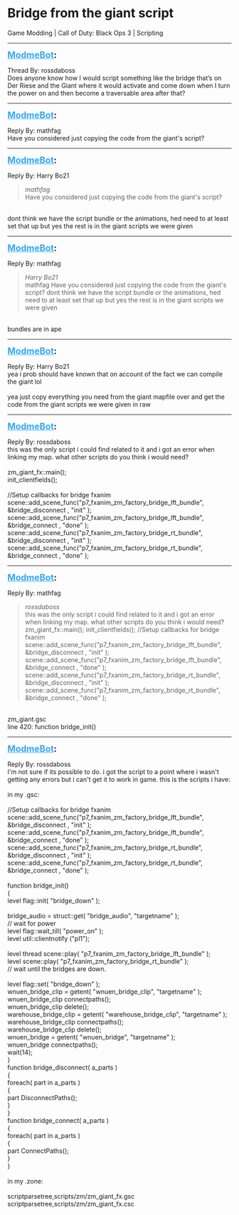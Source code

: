# Bridge from the giant script
Game Modding | Call of Duty: Black Ops 3 | Scripting

---
<strong style="font-size: 1.4em;"><span style="text-decoration: underline;text-decoration-color: #34a7f9;"><span style="color:#34a7f9;">ModmeBot</span></span>:</strong>

<p>Thread By: rossdaboss<br />Does anyone know how I would script something like the bridge that’s on Der Riese and the Giant where it would activate and come down when I turn the power on and then become a traversable area after that?</p>

---
<strong style="font-size: 1.4em;"><span style="text-decoration: underline;text-decoration-color: #34a7f9;"><span style="color:#34a7f9;">ModmeBot</span></span>:</strong>

<p>Reply By: mathfag<br />Have you considered just copying the code from the giant&#39;s script?</p>

---
<strong style="font-size: 1.4em;"><span style="text-decoration: underline;text-decoration-color: #34a7f9;"><span style="color:#34a7f9;">ModmeBot</span></span>:</strong>

<p>Reply By: Harry Bo21<br /><blockquote><em>mathfag</em><br />Have you considered just copying the code from the giant&#39;s script?</blockquote><br /> dont think we have the script bundle or the animations, hed need to at least set that up but yes the rest is in the giant scripts we were given</p>

---
<strong style="font-size: 1.4em;"><span style="text-decoration: underline;text-decoration-color: #34a7f9;"><span style="color:#34a7f9;">ModmeBot</span></span>:</strong>

<p>Reply By: mathfag<br /><blockquote><em>Harry Bo21</em><br />mathfag Have you considered just copying the code from the giant&#39;s script?  dont think we have the script bundle or the animations, hed need to at least set that up but yes the rest is in the giant scripts we were given</blockquote><br /> bundles are in ape</p>

---
<strong style="font-size: 1.4em;"><span style="text-decoration: underline;text-decoration-color: #34a7f9;"><span style="color:#34a7f9;">ModmeBot</span></span>:</strong>

<p>Reply By: Harry Bo21<br />yea i prob should have known that on account of the fact we can compile the giant lol<br /><br />yea just copy everything you need from the giant mapfile over and get the code from the giant scripts we were given in raw</p>

---
<strong style="font-size: 1.4em;"><span style="text-decoration: underline;text-decoration-color: #34a7f9;"><span style="color:#34a7f9;">ModmeBot</span></span>:</strong>

<p>Reply By: rossdaboss<br />this was the only script i could find related to it and i got an error when linking my map. what other scripts do you think i would need?<br /> <br />zm_giant_fx::main();<br /> init_clientfields();<br /> <br /> //Setup callbacks for bridge fxanim<br /> scene::add_scene_func(&quot;p7_fxanim_zm_factory_bridge_lft_bundle&quot;, &amp;bridge_disconnect , &quot;init&quot; );<br /> scene::add_scene_func(&quot;p7_fxanim_zm_factory_bridge_lft_bundle&quot;, &amp;bridge_connect , &quot;done&quot; );<br /> scene::add_scene_func(&quot;p7_fxanim_zm_factory_bridge_rt_bundle&quot;, &amp;bridge_disconnect , &quot;init&quot; );<br /> scene::add_scene_func(&quot;p7_fxanim_zm_factory_bridge_rt_bundle&quot;, &amp;bridge_connect , &quot;done&quot; );</p>

---
<strong style="font-size: 1.4em;"><span style="text-decoration: underline;text-decoration-color: #34a7f9;"><span style="color:#34a7f9;">ModmeBot</span></span>:</strong>

<p>Reply By: mathfag<br /><blockquote><em>rossdaboss</em><br />this was the only script i could find related to it and i got an error when linking my map. what other scripts do you think i would need?   zm_giant_fx::main(); init_clientfields();  //Setup callbacks for bridge fxanim scene::add_scene_func(&quot;p7_fxanim_zm_factory_bridge_lft_bundle&quot;, &amp;bridge_disconnect , &quot;init&quot; ); scene::add_scene_func(&quot;p7_fxanim_zm_factory_bridge_lft_bundle&quot;, &amp;bridge_connect , &quot;done&quot; ); scene::add_scene_func(&quot;p7_fxanim_zm_factory_bridge_rt_bundle&quot;, &amp;bridge_disconnect , &quot;init&quot; ); scene::add_scene_func(&quot;p7_fxanim_zm_factory_bridge_rt_bundle&quot;, &amp;bridge_connect , &quot;done&quot; ); </blockquote><br /> zm_giant.gsc<br />line 420: function bridge_init()</p>

---
<strong style="font-size: 1.4em;"><span style="text-decoration: underline;text-decoration-color: #34a7f9;"><span style="color:#34a7f9;">ModmeBot</span></span>:</strong>

<p>Reply By: rossdaboss<br /><span style="color:transpa;">I&#39;m not sure if its possible to do. i got the script to a point where i wasn&#39;t getting any errors but i can&#39;t get it to work in game. this is the scripts i have:</span><br /> <br />in my .gsc:<br /> <br />//Setup callbacks for bridge fxanim<br /> scene::add_scene_func(&quot;p7_fxanim_zm_factory_bridge_lft_bundle&quot;, &amp;bridge_disconnect , &quot;init&quot; );<br /> scene::add_scene_func(&quot;p7_fxanim_zm_factory_bridge_lft_bundle&quot;, &amp;bridge_connect , &quot;done&quot; );<br /> scene::add_scene_func(&quot;p7_fxanim_zm_factory_bridge_rt_bundle&quot;, &amp;bridge_disconnect , &quot;init&quot; );<br /> scene::add_scene_func(&quot;p7_fxanim_zm_factory_bridge_rt_bundle&quot;, &amp;bridge_connect , &quot;done&quot; );<br /> <br />function bridge_init()<br />{<br /> level flag::init( &quot;bridge_down&quot; );<br /> <br /> bridge_audio = struct::get( &quot;bridge_audio&quot;, &quot;targetname&quot; );<br /> // wait for power<br /> level flag::wait_till( &quot;power_on&quot; );<br /> level util::clientnotify (&quot;pl1&quot;);<br /> <br /> level thread scene::play( &quot;p7_fxanim_zm_factory_bridge_lft_bundle&quot; );<br /> level scene::play( &quot;p7_fxanim_zm_factory_bridge_rt_bundle&quot; );<br /> // wait until the bridges are down.<br /> <br /> level flag::set( &quot;bridge_down&quot; );<br /> wnuen_bridge_clip = getent( &quot;wnuen_bridge_clip&quot;, &quot;targetname&quot; );<br /> wnuen_bridge_clip connectpaths();<br /> wnuen_bridge_clip delete();<br /> warehouse_bridge_clip = getent( &quot;warehouse_bridge_clip&quot;, &quot;targetname&quot; );<br /> warehouse_bridge_clip connectpaths();<br /> warehouse_bridge_clip delete();<br /> wnuen_bridge = getent( &quot;wnuen_bridge&quot;, &quot;targetname&quot; );<br /> wnuen_bridge connectpaths();<br /> wait(14);<br />}<br />function bridge_disconnect( a_parts )<br />{<br /> foreach( part in a_parts )<br /> {<br />  part DisconnectPaths();<br /> }<br />}<br />function bridge_connect( a_parts )<br />{<br /> foreach( part in a_parts )<br /> {<br />  part ConnectPaths();<br /> }<br />}<br /> <br />in my .zone:<br /> <br />scriptparsetree,scripts/zm/zm_giant_fx.gsc<br />scriptparsetree,scripts/zm/zm_giant_fx.csc</p>
